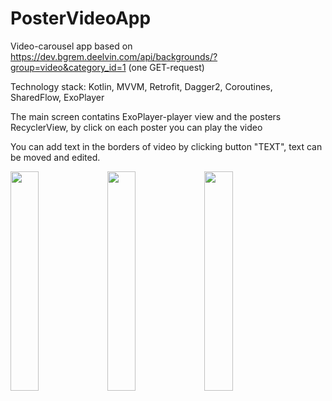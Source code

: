 # PosterVideoApp
Video-carousel app based on https://dev.bgrem.deelvin.com/api/backgrounds/?group=video&category_id=1 (one GET-request)

Technology stack: Kotlin, MVVM, Retrofit, Dagger2, Coroutines, SharedFlow, ExoPlayer

  <p>The main screen contatins ExoPlayer-player view and the posters RecyclerView, by click on each poster you can play the video</p>    
 <p>You can add text in the borders of video by clicking button "TEXT", text can be moved and edited.</p>
  <p>
  <img src="https://user-images.githubusercontent.com/82819729/204806414-c76a5e9b-6d37-48e3-848b-0daeb8cd2727.jpg" width=30% height=30%>
  <img src="https://user-images.githubusercontent.com/82819729/204806423-3d0fea9c-bde6-467d-9a69-8cdd895ec8bb.jpg" width=30% height=30%>
  <img src="https://user-images.githubusercontent.com/82819729/204806428-b249f0a5-793e-4dd8-80e5-3edc61e8ba88.jpg" width=30% height=30%>
  </p>
